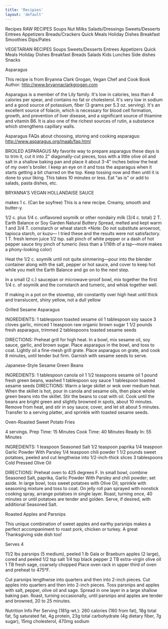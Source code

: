 ```yaml
---
title: 'Recipies'
layout: 'default'
---
```

Recipes  RAW RECIPES
Soups
Nut Milks
Salads/Dressings
Sweets/Desserts
Entrees
Appetizers
Breads/Crackers
Quick Meals
Holiday Dishes
Breakfast
Smoothies
Dips/Pates

VEGETARIAN RECIPES
Soups
Sweets/Desserts
Entrees
Appetizers
Quick Meals
Holiday Dishes
Breakfast
Breads
Salads
Kids Lunches
Side dishes
Snacks    

Asparagus 

This recipe is from Bryanna Clark Grogan, Vegan Chef and Cook Book Author: http://www.bryannaclarkgrogan.com 

Asparagus is a member of the Lily family. It's low in calories, less than 4 calories per spear, and contains no fat or cholesterol. It's very low in sodium and a good source of potassium, fiber (3 grams per 5.3 oz. serving). It's an excellent source of folacin, which is necessary for blood cell formation, growth, and prevention of liver disease, and a significant source of thiamine and vitamin B6. It is also one of the richest sources of rutin, a substance which strengthens capillary walls. 

Asparagus FAQs about choosing, storing and cooking asparagus:
http://www.asparagus.org/maab/faq.html 

BROILED ASPARAGUS My favorite way to prepare asparagus these days is to trim it, cut it into 2" diagonally-cut pieces, toss with a little olive oil and salt in a shallow baking pan and place it about 3-4" inches below the heat of my oven's broiler. I keep an eye on it and toss the asparagus when it starts getting a bit charred on the top. Keep tossing now and then until it is done to your liking. This takes 10 minutes or less. Eat "as is" or add to salads, pasta dishes, etc.

BRYANNA'S VEGAN HOLLANDAISE SAUCE

makes 1 c. (Can be soyfree)
This is a new recipe. Creamy, smooth and butter-y. 

1/2 c. plus 1/4 c. unflavored soymilk or other nondairy milk (3/4 c. total)
2 T. Earth Balance or Soy Garden Natural Buttery Spread, melted and kept warm
1 and 3/4 T. cornstarch or wheat starch 
*Note: Do not substitute arrowroot, tapioca starch, or kuzu— I tried these and the results were not satisfactory.
1 T. fresh lemon juice
1/2 tsp. salt
pinch of white pepper or a dash of hot pepper sauce
tiny pinch of tumeric (less than a 1/16th of a tsp—more makes a phony-looking color) 

Heat the 1/2 c. soymilk until not quite simmering—pour into the blender container along with the salt, pepper or hot sauce, and cover to keep hot while you melt the Earth Balance and go on to the next step. 

In a small (2 c.) saucepan or microwave-proof bowl, mix together the first 1/4 c. of soymilk and the cornstarch and tumeric, and whisk together well. 

If making in a pot on the stovetop, stir constantly over high heat until thick and translucent, shiny yellow, not a dull yellow   

Grilled Sesame Asparagus 

INGREDIENTS:
1 tablespoon toasted sesame oil
1 tablespoon soy sauce
3 cloves garlic, minced
1 teaspoon raw organic brown sugar
1 1/2 pounds fresh asparagus, trimmed
2 tablespoons toasted sesame seeds 

DIRECTIONS:
Preheat grill for high heat.
In a bowl, mix sesame oil, soy sauce, garlic, and brown sugar. Place asparagus in the bowl, and toss to coat. Lightly oil a fine-mesh grill grate. Place asparagus on grate, and cook 8 minutes, until tender but firm. Garnish with sesame seeds to serve.   

Japanese-Style Sesame Green Beans 

INGREDIENTS:
1 tablespoon canola oil
1 1/2 teaspoons sesame oil
1 pound fresh green beans, washed
1 tablespoon soy sauce
1 tablespoon toasted sesame seeds DIRECTIONS:
Warm a large skillet or wok over medium heat. When the skillet is hot, pour in canola and sesame oils, then place whole green beans into the skillet. Stir the beans to coat with oil. Cook until the beans are bright green and slightly browned in spots, about 10 minutes. Remove from heat, and stir in soy sauce; cover, and let sit about 5 minutes. Transfer to a serving platter, and sprinkle with toasted sesame seeds.   

Oven-Roasted Sweet Potato Fries 

4 servings.
Prep Time: 15 Minutes
Cook Time: 40 Minutes
Ready In: 55 Minutes

INGREDIENTS:
1 teaspoon Seasoned Salt
1/2 teaspoon paprika
1/4 teaspoon Garlic Powder With Parsley
1/4 teaspoon chili powder
1 1/2 pounds sweet potatoes, peeled and cut lengthwise into 1/2-inch-thick slices
3 tablespoons Cold Pressed Olive Oil 

DIRECTIONS:
Preheat oven to 425 degrees F. In small bowl, combine Seasoned Salt, paprika, Garlic Powder With Parsley and chili powder; set aside. In large bowl, toss sweet potatoes with Olive Oil; sprinkle with seasoning mixture and toss to coat. On jelly roll pan sprayed with nonstick cooking spray, arrange potatoes in single layer.
Roast, turning once, 40 minutes or until potatoes are tender and golden. Serve, if desired, with additional Seasoned Salt.   

Roasted Apples and Parsnips 

This unique combination of sweet apples and earthy parsnips makes a perfect accompaniment to roast pork, chicken or turkey. A great Thanksgiving side dish too! 

Serves 4 

11/2 lbs parsnips (5 medium), peeled
1 lb Gala or Braeburn apples (2 large), cored and peeled
1/2 tsp salt
1/4 tsp black pepper
2 TB extra-virgin olive oil
1 TB fresh sage, coarsely chopped
Place oven rack in upper third of oven and preheat to 475°F. 

Cut parsnips lengthwise into quarters and then into 2-inch pieces. Cut apples into quarters and then into 2-inch pieces. Toss parsnips and apples with salt, pepper, olive oil and sage. Spread in one layer in a large shallow baking pan. Roast, turning occasionally, until parsnips and apples are tender and browned, 20 to 25 minutes. 

Nutrition Info
Per Serving (181g-wt.): 260 calories (160 from fat), 18g total fat, 5g saturated fat, 4g protein, 23g total carbohydrate (4g dietary fiber, 7g sugar), 15mg cholesterol, 470mg sodium



